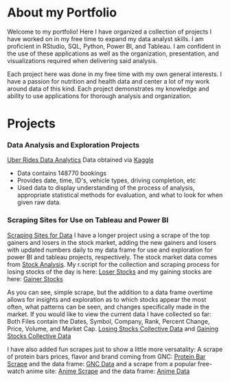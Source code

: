 # About my Portfolio
Welcome to my portfolio! 
Here I have organized a collection of projects I have worked on in my free time to expand my data analyst skills.
I am proficient in RStudio, SQL, Python, Power BI, and Tableau. I am confident in the use of these applications as well as the
organization, presentation, and visualizations required when delivering said analysis. 

Each project here was done in my free time with my own general interests. I have a passion for nutrition and health data and center a lot of my work around data of this kind.
Each project demonstrates my knowledge and ability to use applications for thorough analysis and organization.

# Projects
### Data Analysis and Exploration Projects
[Uber Rides Data Analytics](https://github.com/hannahdpeterson/Data_Portfolio/tree/main/Uber%20Rides%20Data%20-%20Data%20Exploration)
Data obtained via [Kaggle](https://www.kaggle.com/datasets/yashdevladdha/uber-ride-analytics-dashboard/data)
* Data contains 148770 bookings
* Provides date, time, ID's, vehicle types, driving completion, etc
* Used data to display understanding of the process of analysis, appropriate statistical methods for evaluation, and what to look for when given raw data.

### Scraping Sites for Use on Tableau and Power BI
[Scraping Sites for Data](https://github.com/hannahdpeterson/Data_Portfolio/tree/main/Scraping_Sets)
I have a longer project using a scrape of the top gainers and losers in the stock market, adding the new gainers and losers with updated numbers daily to my data frame for use and exploration for power BI and tableau projects, respectively. The stock market data comes from [Stock Analysis](https://stockanalysis.com/). My r.script for the collection and scraping process for losing stocks of the day is here: 
[Loser Stocks](https://github.com/hannahdpeterson/Data_Portfolio/blob/main/Scraping_Sets/Stock_Losers.R) 
and my gaining stocks are here:
[Gainer Stocks](https://github.com/hannahdpeterson/Data_Portfolio/blob/main/Scraping_Sets/Stock_Gainers.R)

As you can see, simple scrape, but the addition to a data frame overtime allows for insights and exploration as to which stocks appear the most often, what patterns can be seen, and changes specifically made in the market. If you would like to view the current data I have collected so far:
Both Files contain the Dates, Symbol, Company, Rank, Percent Change, Price, Volume, and Market Cap.
[Losing Stocks Collective Data](https://github.com/hannahdpeterson/Data_Portfolio/blob/main/Scraping_Sets/L_Stocks_History.csv) and 
[Gaining Stocks Collective Data](https://github.com/hannahdpeterson/Data_Portfolio/blob/main/Scraping_Sets/Stocks_History.csv)

I have also added fun scrapes just to show a little more versatality: A scrape of protein bars prices, flavor and brand coming from GNC:
[Protein Bar Scrape](https://github.com/hannahdpeterson/Data_Portfolio/blob/main/Scraping_Sets/gnc_scrape.R) and the data frame: [GNC Data](https://github.com/hannahdpeterson/Data_Portfolio/blob/main/Scraping_Sets/gnc2_clean.csv)
and a scrape from a popular free-watch anime site: [Anime Scrape](https://github.com/hannahdpeterson/Data_Portfolio/blob/main/Scraping_Sets/quick_anime_site_scrape.R) and the data frame: [Anime Data](https://github.com/hannahdpeterson/Data_Portfolio/blob/main/Scraping_Sets/anime.csv)
